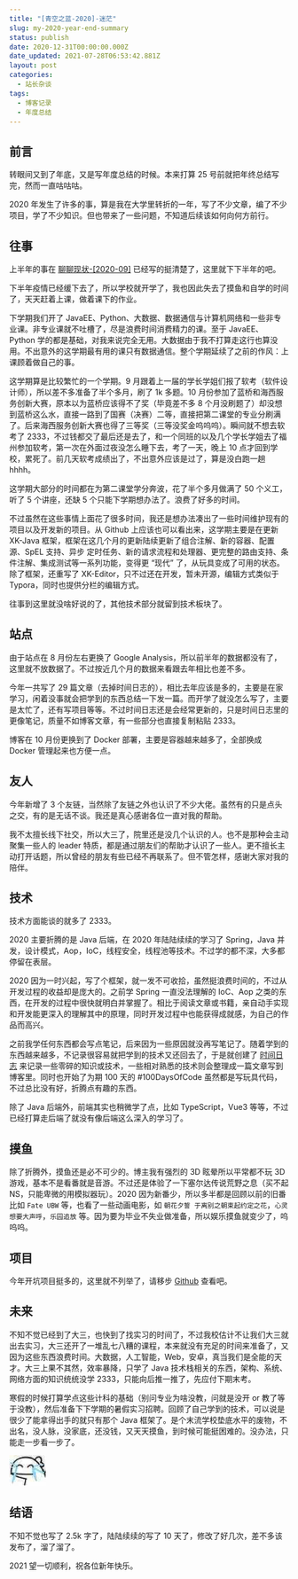 ```yaml
---
title: "[青空之蓝-2020]-迷茫"
slug: my-2020-year-end-summary
status: publish
date: 2020-12-31T00:00:00.000Z
date_updated: 2021-07-28T06:53:42.881Z
layout: post
categories:
  - 站长杂谈
tags:
  - 博客记录
  - 年度总结
---
```


## 前言

转眼间又到了年底，又是写年度总结的时候。本来打算 25 号前就把年终总结写完，然而一直咕咕咕。

2020 年发生了许多的事，算是我在大学里转折的一年，写了不少文章，编了不少项目，学了不少知识。但也带来了一些问题，不知道后续该如何向何方前行。

## 往事

上半年的事在 [聊聊现状-\[2020-09\]](https://blog.ixk.me/talk-about-the-status-quo-2020-09.html "聊聊现状-[2020-09]") 已经写的挺清楚了，这里就下下半年的吧。

下半年疫情已经缓下去了，所以学校就开学了，我也因此失去了摸鱼和自学的时间了，天天赶着上课，做着课下的作业。

下学期我们开了 JavaEE、Python、大数据、数据通信与计算机网络和一些非专业课。非专业课就不吐槽了，尽是浪费时间消费精力的课。至于 JavaEE、Python 学的都是基础，对我来说完全无用。大数据由于我不打算走这行也算没用。不出意外的这学期最有用的课只有数据通信。整个学期延续了之前的作风：上课顾着做自己的事。

这学期算是比较繁忙的一个学期。9 月跟着上一届的学长学姐们报了软考（软件设计师），所以差不多准备了半个多月，刷了 1k 多题。10 月份参加了蓝桥和海西服务创新大赛，原本以为蓝桥应该得不了奖（毕竟差不多 8 个月没刷题了）却没想到蓝桥这么水，直接一路到了国赛（决赛）二等，直接把第二课堂的专业分刷满了。后来海西服务创新大赛也得了三等奖（三等没奖金呜呜呜）。瞬间就不想去软考了 2333，不过钱都交了最后还是去了，和一个同班的以及几个学长学姐去了福州参加软考，第一次在外面过夜没怎么睡下去，考了一天，晚上 10 点才回到学校，累死了。前几天软考成绩出了，不出意外应该是过了，算是没白跑一趟 hhhh。

这学期大部分的时间都在为第二课堂学分奔波，花了半个多月做满了 50 个义工，听了 5 个讲座，还缺 5 个只能下学期想办法了。浪费了好多的时间。

不过虽然在这些事情上面花了很多时间，我还是想办法凑出了一些时间维护现有的项目以及开发新的项目。从 Github 上应该也可以看出来，这学期主要是在更新 XK-Java 框架，框架在这几个月的更新陆续更新了组合注解、新的容器、配置源、SpEL 支持、异步 定时任务、新的请求流程和处理器、更完整的路由支持、条件注解、集成测试等一系列功能，变得更 “现代” 了，从玩具变成了可用的状态。除了框架，还重写了 XK-Editor，只不过还在开发，暂未开源，编辑方式类似于 Typora，同时也提供分栏的编辑方式。

往事到这里就没啥好说的了，其他技术部分就留到技术板块了。

## 站点

由于站点在 8 月份左右更换了 Google Analysis，所以前半年的数据都没有了，这里就不放数据了。不过按近几个月的数据来看跟去年相比也差不多。

今年一共写了 29 篇文章（去掉时间日志的），相比去年应该是多的，主要是在家学习，闲着没事就会把学到的东西总结一下发一篇。而开学了就没怎么写了，主要是太忙了，还有写项目等等。不过时间日志还是会经常更新的，只是时间日志里的更像笔记，质量不如博客文章，有一些部分也直接复制粘贴 2333。

博客在 10 月份更换到了 Docker 部署，主要是容器越来越多了，全部换成 Docker 管理起来也方便一点。

## 友人

今年新增了 3 个友链，当然除了友链之外也认识了不少大佬。虽然有的只是点头之交，有的是无话不谈。我还是真心感谢各位一直对我的帮助。

我不太擅长线下社交，所以大三了，院里还是没几个认识的人。也不是那种会主动聚集一些人的 leader 特质，都是通过朋友们的帮助才认识了一些人。更不擅长主动打开话题，所以曾经的朋友有些已经不再联系了。但不管怎样，感谢大家对我的陪伴。

## 技术

技术方面能谈的就多了 2333。

2020 主要折腾的是 Java 后端，在 2020 年陆陆续续的学习了 Spring，Java 并发，设计模式，Aop，IoC，线程安全，线程池等技术。不过学的都不深，大多都停留在表层。

2020 因为一时兴起，写了个框架，就一发不可收拾，虽然挺浪费时间的，不过从开发过程的收益却是庞大的。之前学 Spring 一直没法理解的 IoC、Aop 之类的东西，在开发的过程中很快就明白并掌握了。相比于阅读文章或书籍，亲自动手实现和开发能更深入的理解其中的原理，同时开发过程中也能获得成就感，为自己的作品而高兴。

之前我学任何东西都会写点笔记，后来因为一些原因就没再写笔记了。随着学到的东西越来越多，不记录很容易就把学到的技术又还回去了，于是就创建了 [时间日志](https://log.ixk.me) 来记录一些零碎的知识或技术，一些相对熟悉的技术则会整理成一篇文章写到博客里。同时也开始了为期 100 天的 #100DaysOfCode 虽然都是写玩具代码，不过总比没有好，折腾点有趣的东西。

除了 Java 后端外，前端其实也稍微学了点，比如 TypeScript，Vue3 等等，不过已经打算走后端了就没有像后端这么深入的学习了。

## 摸鱼

除了折腾外，摸鱼还是必不可少的。博主我有强烈的 3D 眩晕所以平常都不玩 3D 游戏，基本不是看番就是音游。不过还是体验了一下塞尔达传说荒野之息（买不起 NS，只能卑微的用模拟器玩）。2020 因为新番少，所以多半都是回顾以前的旧番比如 `Fate UBW` 等，也看了一些动画电影，如 `朝花夕誓 于离别之朝束起约定之花`，`心灵想要大声呼`，`乐园追放` 等。因为要为毕业不失业做准备，所以娱乐摸鱼就变少了，呜呜呜。

## 项目

今年开坑项目挺多的，这里就不列举了，请移步 [Github](https://github.com/syfxlin) 查看吧。

## 未来

不知不觉已经到了大三，也快到了找实习的时间了，不过我校估计不让我们大三就出去实习，大三还开了一堆乱七八糟的课程，本来就没有充足的时间来准备了，又因为这些东西浪费时间。大数据，人工智能，Web，安卓，真当我们是全能的天才。大三上果不其然，效率暴降，只学了 Java 技术栈相关的东西，架构、系统、网络方面的知识统统没学 2333，只能向后推一推了，先应付下期末考。

寒假的时候打算学点这些计科的基础（别问专业为啥没教，问就是没开 or 教了等于没教），然后准备下下学期的暑假实习招聘。回顾了自己学到的技术，可以说是很少了能拿得出手的就只有那个 Java 框架了。是个末流学校垫底水平的废物，不出名，没人脉，没家底，还没钱，又天天摸鱼，到时候可能挺困难的。没办法，只能走一步看一步了。

![](e136b35d-29d6-4094-96c7-b47bc7af0816.jpg)

## 结语

不知不觉也写了 2.5k 字了，陆陆续续的写了 10 天了，修改了好几次，差不多该发布了，溜了溜了。

<Message>2021 望一切顺利，祝各位新年快乐。</Message>
